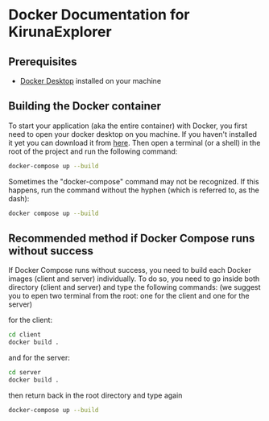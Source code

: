 # Docker Documentation for KirunaExplorer

## Prerequisites

- [Docker Desktop](https://www.docker.com/products/docker-desktop/) installed on your machine

## Building the Docker container

To start your application (aka the entire container) with Docker, you first need to open your docker desktop on you machine. If you haven't installed it yet you can download it from [here](https://www.docker.com/products/docker-desktop/). Then open a terminal (or a shell) in the root of the project and run the following command:

```sh
docker-compose up --build
```

Sometimes the "docker-compose" command may not be recognized. If this happens, run the command without the hyphen (which is referred to, as the dash):

```sh
docker compose up --build
```

## **Recommended method if Docker Compose runs without success**

If Docker Compose runs without success, you need to build each Docker images (client and server) individually.
To do so, you need to go inside both directory (client and server) and type the following commands:
(we suggest you to epen two terminal from the root: one for the client and one for the server)

for the client:

```sh
cd client
docker build .
```

and for the server:

```sh
cd server
docker build .
```

then return back in the root directory and type again

```sh
docker-compose up --build
```
